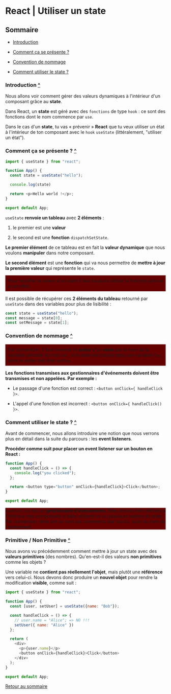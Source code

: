 # React | Utiliser un state

## Sommaire

- [Introduction](#introduction)

- [Comment ça se présente ?](#comment-ça-se-présente)

- [Convention de nommage](#convention-de-nommage)

- [Comment utiliser le state ?](#comment-utiliser-le-state)

### Introduction [^](#sommaire)

Nous allons voir comment gérer des valeurs dynamiques à l'intérieur d'un composant grâce au **state**.

Dans React, un **state** est géré avec des `fonctions` de type `hook` : ce sont des fonctions dont le nom commence par `use`.

Dans le cas d'un **state**, tu vas « prévenir » **React** que tu veux utiliser un état à l'intérieur de ton composant avec le `hook` `useState` (littéralement, "utiliser un état").

### Comment ça se présente ? [^](#sommaire)

```javascript
import { useState } from "react";

function App() {
  const state = useState("hello");

  console.log(state)

  return <p>Hello world !</p>;
}

export default App;
```

`useState` **renvoie un tableau** avec **2 éléments** :

1. le premier est une **valeur**

2. le second est une **fonction** `dispatchSetState`.

**Le premier élément** de ce tableau est en fait la **valeur dynamique** que nous voulons **manipuler** dans notre composant.

**Le second élément** est une **fonction** qui va nous permettre de **mettre à jour la première valeur** qui représente le `state`.

<p style="background-color:rgb(100,0,0); padding:.5rem;">Pour modifier la valeur d'un state il faut toujours utiliser la fonction prévue à cet effet.</p>

Il est possible de récupérer ces **2 éléments du tableau** retourné par `useState` dans des variables pour plus de lisibilité :

```javascript
const state = useState("hello");
const message = state[0];
const setMessage = state[1];
```

### Convention de nommage [^](#sommaire)

<p style="background-color:rgb(100,0,0); padding:.5rem;">Par convention, il faut nommer le <strong>setter</strong> d'un <strong>state</strong> par le nom de la variable précédé du mot <code>set</code> : si le state est stocké dans une variable <code>foo</code>, alors le setter doit être <code>setFoo</code>.</p>

**Les fonctions transmises aux gestionnaires d'événements doivent être transmises et non appelées. Par exemple :**

- Le passage d'une fonction est correct : `<button onClick={ handleClick }>`.

- L'appel d'une fonction est incorrect : `<button onClick={ handleClick() }>`.

### Comment utiliser le state ? [^](#sommaire)

Avant de commencer, nous allons introduire une notion que nous verrons plus en détail dans la suite du parcours : les **event listeners**.

**Procéder comme suit pour placer un event listener sur un bouton en React :**

```javascript
function App() {
  const handleClick = () => {
    console.log("you clicked");
  };

  return <button type="button" onClick={handleClick}>Click</button>;
}

export default App;
```

<p style="background-color: rgb(100,0,0);"><code>handleClick</code> est un <strong>gestionnaire d'évènements</strong>. Elles doivent être définies à l'intérieur des composants si elles utilisent un ou plusieurs setters de state.<br>
Par convention, elles ont un nom qui commence par <code>handle</code>, suivi du nom de l'événement.</p>

### Primitive / Non Primitive [^](#sommaire)

Nous avons vu précédemment comment mettre à jour un state avec des **valeurs primitives** (des nombres). Qu'en-est-il des valeurs **non primitives** comme les objets ?

Une variable ne **contient pas réellement l'objet**, mais plutôt une **référence** vers celui-ci. Nous devons donc produire un **nouvel objet** pour rendre la modification **visible**, comme suit :

```javascript
import { useState } from "react";

function App() {
  const [user, setUser] = useState({name: "Bob"});

  const handleClick = () => {
    // user.name = "Alice"; => NO !!!
    setUser({ name: "Alice" })
  };

  return (
    <div>
      <p>{user.name}</p>
      <button onClick={handleClick}>Click</button>
    </div>
  );
}

export default App;
```


[Retour au sommaire](#sommaire)